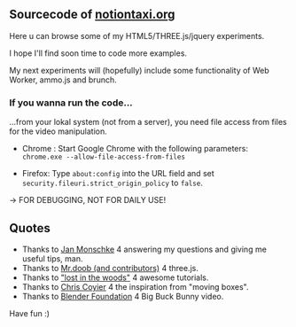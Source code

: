 Sourcecode of [notiontaxi.org](http://notiontaxi.org)
------------------------------
Here u can browse some of my HTML5/THREE.js/jquery experiments.

I hope I'll find soon time to code more examples.

My next experiments will (hopefully) include some functionality
of Web Worker, ammo.js and brunch.



### If you wanna run the code...

...from your lokal system (not from a server), you need file access from files for the video manipulation.

* Chrome : Start Google Chrome with the following parameters: `chrome.exe --allow-file-access-from-files`

* Firefox: Type `about:config` into the URL field and set `security.fileuri.strict_origin_policy` to `false`.

-> FOR DEBUGGING, NOT FOR DAILY USE!




Quotes
------

* Thanks to [Jan Monschke](https://github.com/janmonschke) 4 answering my questions and giving me useful tips, man.
* Thanks to [Mr.doob (and contributors)](https://github.com/mrdoob) 4 three.js.
* Thanks to ["lost in the woods"](http://blog.themeforest.net/screencasts/) 4 awesome tutorials.
* Thanks to [Chris Coyier](https://github.com/chriscoyier/) 4 the inspiration from "moving boxes".
* Thanks to [Blender Foundation](http://www.bigbuckbunny.org) 4 Big Buck Bunny video.


Have fun :)
